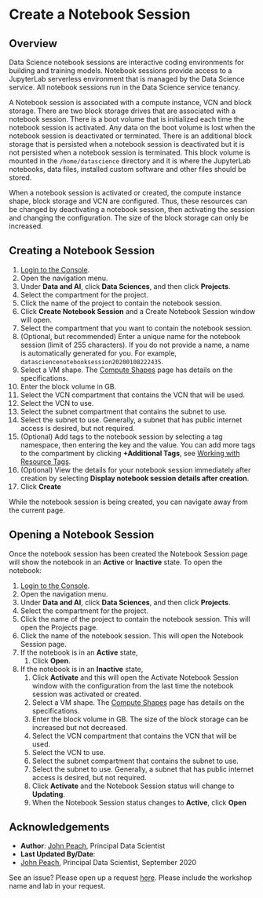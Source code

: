 # Create a Notebook Session

## Overview

Data Science notebook sessions are interactive coding environments for building and training models. Notebook sessions provide access to a JupyterLab serverless environment that is managed by the Data Science service. All notebook sessions run in the Data Science service tenancy.

A Notebook session is associated with a compute instance, VCN and block storage. There are two block storage drives that are associated with a notebook session. There is a boot volume that is initialized each time the notebook session is activated. Any data on the boot volume is lost when the notebook session is deactivated or terminated. There is an additional block storage that is persisted when a notebook session is deactivated but it is not persisted when a notebook session is terminated. This block volume is mounted in the ``/home/datascience`` directory and it is where the JupyterLab notebooks, data files, installed custom software and other files should be stored.

When a notebook session is activated or created, the compute instance shape, block storage  and VCN are configured. Thus, these resources can be changed by deactivating a notebook session, then activating the session and changing the configuration. The size of the block storage can only be increased.

## Creating a Notebook Session

1. [Login to the Console](https://www.oracle.com/cloud/sign-in.html).
1. Open the navigation menu.
1. Under **Data and AI**, click **Data Sciences**, and then click **Projects**.
1. Select the compartment for the project.
1. Click the name of the project to contain the notebook session.
1. Click **Create Notebook Session** and a Create Notebook Session window will open.
1. Select the compartment that you want to contain the notebook session.
1. (Optional, but recommended) Enter a unique name for the notebook session (limit of 255 characters). If you do not provide a name, a name is automatically generated for you. For example, ``datasciencenotebooksession20200108222435``.
1. Select a VM shape. The [Compute Shapes](https://docs.cloud.oracle.com/en-us/iaas/Content/Compute/References/computeshapes.htm) page has details on the specifications.
1. Enter the block volume in GB. 
1. Select the VCN compartment that contains the VCN that will be used. 
1. Select the VCN to use.
1. Select the subnet compartment that contains the subnet to use.
1. Select the subnet to use. Generally, a subnet that has public internet access is desired, but not required.
1. (Optional) Add tags to the notebook session by selecting a tag namespace, then entering the key and the value. You can add more tags to the compartment by clicking **+Additional Tags**, see [Working with Resource Tags](https://docs.cloud.oracle.com/iaas/Content/General/Concepts/resourcetags.htm#workingtags).
1. (Optional) View the details for your notebook session immediately after creation by selecting **Display notebook session details after creation**. 
1. Click **Create**

While the notebook session is being created, you can navigate away from the current page.

## Opening a Notebook Session

Once the notebook session has been created the Notebook Session page will show the notebook in an **Active** or **Inactive** state. To open the notebook:

1. [Login to the Console](https://www.oracle.com/cloud/sign-in.html).
1. Open the navigation menu.
1. Under **Data and AI**, click **Data Sciences**, and then click **Projects**.
1. Select the compartment for the project.
1. Click the name of the project to contain the notebook session. This will open the Projects page.
1. Click the name of the notebook session. This will open the Notebook Session page.
1. If the notebook is in an **Active** state, 
    1. Click **Open**.
1. If the notebook is in an **Inactive** state,
    1. Click **Activate** and this will open the Activate Notebook Session window with the configuration from the last time the notebook session was activated or created.
    1. Select a VM shape. The [Compute Shapes](https://docs.cloud.oracle.com/en-us/iaas/Content/Compute/References/computeshapes.htm) page has details on the specifications.
    1. Enter the block volume in GB. The size of the block storage can be increased but not decreased. 
    1. Select the VCN compartment that contains the VCN that will be used. 
    1. Select the VCN to use.
    1. Select the subnet compartment that contains the subnet to use.
    1. Select the subnet to use. Generally, a subnet that has public internet access is desired, but not required.
    1. Click **Activate** and the Notebook Session status will change to **Updating**.
    1. When the Notebook Session status changes to **Active**, click **Open**

## Acknowledgements

* **Author**: [John Peach](https://www.linkedin.com/in/jpeach/), Principal Data Scientist
* **Last Updated By/Date**:
* [John Peach](https://www.linkedin.com/in/jpeach/), Principal Data Scientist, September 2020

See an issue? Please open up a request [here](https://github.com/oracle/learning-library/issues). Please include the workshop name and lab in your request.
